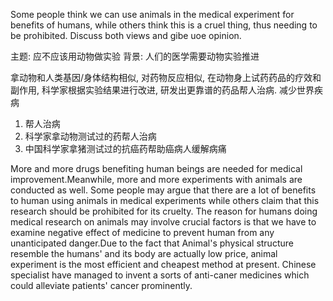 Some people think we can use animals in the medical experiment for benefits of humans, while others think this is a cruel thing, thus needing to be prohibited. Discuss both views and gibe uoe opinion.

主题: 应不应该用动物做实验
背景: 人们的医学需要动物实验推进

拿动物和人类基因/身体结构相似, 对药物反应相似, 在动物身上试药药品的疗效和副作用, 科学家根据实验结果进行改进, 研发出更靠谱的药品帮人治病.
减少世界疾病
1. 帮人治病
2. 科学家拿动物测试过的药帮人治病
3. 中国科学家拿猪测试过的抗癌药帮助癌病人缓解病痛

More and more drugs benefiting human beings are needed for medical improvement.Meanwhile, more and more experiments with animals are conducted as well. Some people may argue that there are a lot of benefits to human using animals in medical experiments while others claim that this research should be prohibited for its cruelty.
The reason for humans doing medical research on animals may involve crucial factors is that we have to examine negative effect of medicine to prevent human from any unanticipated danger.Due to the fact that Animal's physical structure resemble the humans' and its body are actually low price, animal experiment is the most efficient and cheapest method at present. Chinese specialist have managed to invent a sorts of anti-caner medicines which could alleviate patients' cancer prominently.